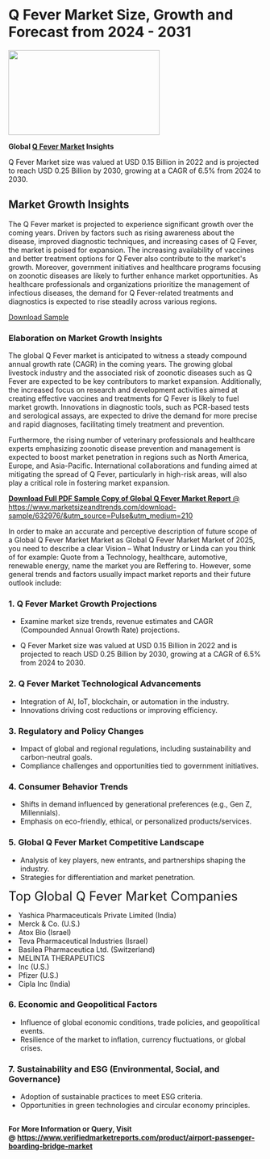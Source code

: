 <H1>Q Fever Market Size, Growth and Forecast from 2024 - 2031</H1><img class="aligncenter size-medium wp-image-584254" src="https://thirdeyenews.in/wp-content/uploads/2024/09/Global-Market-Research-300x168.jpeg" alt="" width="300" height="168" /><p><strong>Global&nbsp;<a href="https://www.marketsizeandtrends.com/download-sample/632976/&amp;utm_source=Pulse&amp;utm_medium=210">Q Fever Market</a> Insights</strong></p><p>Q Fever Market size was valued at USD 0.15 Billion in 2022 and is projected to reach USD 0.25 Billion by 2030, growing at a CAGR of 6.5% from 2024 to 2030.</p><p><h2>Market Growth Insights</h2> <p>The Q Fever market is projected to experience significant growth over the coming years. Driven by factors such as rising awareness about the disease, improved diagnostic techniques, and increasing cases of Q Fever, the market is poised for expansion. The increasing availability of vaccines and better treatment options for Q Fever also contribute to the market's growth. Moreover, government initiatives and healthcare programs focusing on zoonotic diseases are likely to further enhance market opportunities. As healthcare professionals and organizations prioritize the management of infectious diseases, the demand for Q Fever-related treatments and diagnostics is expected to rise steadily across various regions.</p> <p><a href="#">Download Sample</a></p> <h3>Elaboration on Market Growth Insights</h3> <p>The global Q Fever market is anticipated to witness a steady compound annual growth rate (CAGR) in the coming years. The growing global livestock industry and the associated risk of zoonotic diseases such as Q Fever are expected to be key contributors to market expansion. Additionally, the increased focus on research and development activities aimed at creating effective vaccines and treatments for Q Fever is likely to fuel market growth. Innovations in diagnostic tools, such as PCR-based tests and serological assays, are expected to drive the demand for more precise and rapid diagnoses, facilitating timely treatment and prevention.</p> <p>Furthermore, the rising number of veterinary professionals and healthcare experts emphasizing zoonotic disease prevention and management is expected to boost market penetration in regions such as North America, Europe, and Asia-Pacific. International collaborations and funding aimed at mitigating the spread of Q Fever, particularly in high-risk areas, will also play a critical role in fostering market expansion.</p> <p><a href="#"></p><p><span class=""><strong>Download Full PDF Sample Copy of Global Q Fever Market Report</strong> @ <a href="https://www.marketsizeandtrends.com/download-sample/632976/&amp;utm_source=Pulse&amp;utm_medium=210" target="_blank">https://www.marketsizeandtrends.com/download-sample/632976/&amp;utm_source=Pulse&amp;utm_medium=210</a></span></p><p>In order to make an accurate and perceptive description of future scope of a Global&nbsp;Q Fever Market Market as Global&nbsp;Q Fever Market Market of 2025, you need to describe a clear Vision &ndash; What Industry or Linda can you think of for example: Quote from a Technology, healthcare, automotive, renewable energy, name the market you are Reffering to. However, some general trends and factors usually impact market reports and their future outlook include:</p><h3>1.&nbsp;<strong>Q Fever Market Growth Projections</strong></h3><ul><li>Examine market size trends, revenue estimates and CAGR (Compounded Annual Growth Rate) projections.</li><li><p>Q Fever Market size was valued at USD 0.15 Billion in 2022 and is projected to reach USD 0.25 Billion by 2030, growing at a CAGR of 6.5% from 2024 to 2030.</p></li></ul><h3>2.&nbsp;<strong>Q Fever Market Technological Advancements</strong></h3><ul><li>Integration of AI, IoT, blockchain, or automation in the industry.</li><li>Innovations driving cost reductions or improving efficiency.</li></ul><h3>3.&nbsp;<strong>Regulatory and Policy Changes</strong></h3><ul><li>Impact of global and regional regulations, including sustainability and carbon-neutral goals.</li><li>Compliance challenges and opportunities tied to government initiatives.</li></ul><h3>4.&nbsp;<strong>Consumer Behavior Trends</strong></h3><ul><li>Shifts in demand influenced by generational preferences (e.g., Gen Z, Millennials).</li><li>Emphasis on eco-friendly, ethical, or personalized products/services.</li></ul><h3>5.&nbsp;<strong>Global Q Fever Market Competitive Landscape</strong></h3><ul><li>Analysis of key players, new entrants, and partnerships shaping the industry.</li><li>Strategies for differentiation and market penetration.</li></ul><p data-pm-slice="1 1 []"><span style="color: inherit; font-family: inherit; font-size: 25px;">Top Global Q Fever Market Companies</span></p><div class="" data-test-id=""><p><li>Yashica Pharmaceuticals Private Limited (India)</li><li> Merck & Co. (U.S.)</li><li> Atox Bio (Israel)</li><li> Teva Pharmaceutical Industries (Israel)</li><li> Basilea Pharmaceutica Ltd. (Switzerland)</li><li> MELINTA THERAPEUTICS</li><li> Inc (U.S.)</li><li> Pfizer (U.S.)</li><li> Cipla Inc (India)</li></p></div><h3>6.&nbsp;<strong>Economic and Geopolitical Factors</strong></h3><ul><li>Influence of global economic conditions, trade policies, and geopolitical events.</li><li>Resilience of the market to inflation, currency fluctuations, or global crises.</li></ul><h3>7.&nbsp;<strong>Sustainability and ESG (Environmental, Social, and Governance)</strong></h3><ul><li>Adoption of sustainable practices to meet ESG criteria.</li><li>Opportunities in green technologies and circular economy principles.</li></ul><h2><strong style="font-size: 14px;">For More Information or Query, Visit @&nbsp;</strong><a style="background-color: #ffffff; font-size: 14px;" href="https://www.marketsizeandtrends.com/report/q-fever-market/" target="_blank">https://www.verifiedmarketreports.com/product/airport-passenger-boarding-bridge-market</a></h2>
